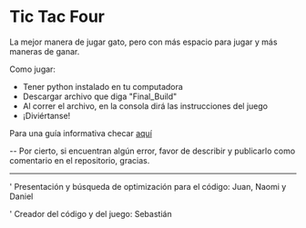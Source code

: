 # Tic Tac Four
La mejor manera de jugar gato, pero con más espacio para jugar y más maneras de ganar.

Como jugar:

- Tener python instalado en tu computadora
- Descargar archivo que diga "Final_Build"
- Al correr el archivo, en la consola dirá las instrucciones del juego
- ¡Diviértanse!

Para una guía informativa checar [aquí](Final_Build/Tic_Tac_Four_Presentacion.pdf)


-- Por cierto, si encuentran algún error, favor de describir y publicarlo como comentario en el repositorio, gracias.

----------------

' Presentación y búsqueda de optimización para el código: Juan, Naomi y Daniel

' Creador del código y del juego: Sebastián
